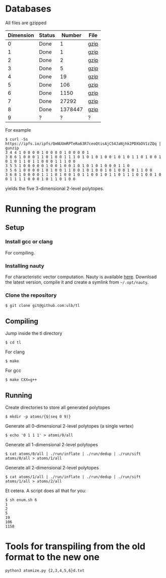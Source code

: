 # Databases

All files are gzipped

  | Dimension | Status  | Number  | File                                                                        |
  | --------- | ------- | ------- | --------------------------------------------------------------------------- |
  |         0 |    Done |       1 | [gzip](https://ipfs.io/ipfs/QmdozEnHBJjHRnHNhxNgJ4JM4VrVL3mfFVJNE6U4L9YVPm) |
  |         1 |    Done |       1 | [gzip](https://ipfs.io/ipfs/QmUq9NFE3oAPPXVE78Sy54dpBjiFQ2azpocXb9on9XA4oD) |
  |         2 |    Done |       2 | [gzip](https://ipfs.io/ipfs/QmWWKdPs4NpzgZjvFgSZtZb1sgPVmBXS3AErXsnucKwRuV) |
  |         3 |    Done |       5 | [gzip](https://ipfs.io/ipfs/QmNUUmRPTeRa63R7ceoQtisAjC54JaNjhk2PDXbDV1zZQq) |
  |         4 |    Done |      19 | [gzip](https://ipfs.io/ipfs/QmdgSWHK49c8zRYcbgrGU1ex3coQ4tHGeHmjypQdaeb6Go) |
  |         5 |    Done |     106 | [gzip](https://ipfs.io/ipfs/QmQgyDwDdv23n22B3PenK8sqSaAh4aK5M13LVLTPNJaeyC) |
  |         6 |    Done |    1150 | [gzip](https://ipfs.io/ipfs/QmV7dHoT6L4PGN2uAGc7mN4bxvV5k8LTzkpNQRxbGCKitF) |
  |         7 |    Done |   27292 | [gzip](https://ipfs.io/ipfs/Qmc4pZZhEdHhbkdnToCBAJDf33Zk18nebSRpHfscejy74A) |
  |         8 |    Done | 1378447 | [gzip](https://ipfs.io/ipfs/QmZj7JLMHF7Lr39mjQ2YfPrZwpqkipyWotGV8sBJZUPfxM) |
  |         9 |       ? |       ? | ?                                                                           |

For example

    $ curl -Ss https://ipfs.io/ipfs/QmNUUmRPTeRa63R7ceoQtisAjC54JaNjhk2PDXbDV1zZQq | gunzip
    3 4 4 1 0 0 0 0 1 0 0 0 0 1 0 0 0 0 1
    3 8 6 1 0 0 0 1 1 0 1 0 0 1 1 1 0 1 0 1 0 1 0 0 1 0 1 0 1 1 0 1 0 0 1 0 1 0 1 1 0 1 1 0 0 0 1 1 1 0 0
    3 5 5 1 0 0 0 0 0 1 0 0 1 0 0 1 0 1 0 1 0 1 0 0 0 1 1 0
    3 5 6 1 0 0 0 0 1 0 1 0 0 1 1 0 0 1 0 1 0 0 1 0 1 0 0 1 0 1 1 0 0
    3 6 8 1 0 0 0 0 1 1 1 0 1 0 0 1 0 1 1 0 0 1 0 1 1 0 1 1 1 0 1 0 0 1 0 0 1 1 1 1 0 0 0 1 0 1 1 0 1 0 0

yields the five 3-dimensional 2-level polytopes.

# Running the program

## Setup

### Install gcc or clang

For compiling.

### Installing nauty

For characteristic vector computation. Nauty is available
[here](http://pallini.di.uniroma1.it/#howtogetit). Download the latest version,
compile it and create a symlink from `~/.opt/nauty`.

### Clone the repository

    $ git clone git@github.com:ulb/tl

## Compiling

Jump inside the tl directory

    $ cd tl

For clang

    $ make

For gcc

    $ make CXX=g++

## Running

Create directories to store all generated polytopes

    $ mkdir -p atoms/{$(seq 0 9)}

Generate all 0-dimensional 2-level polytopes (a single vertex)

    $ echo '0 1 1 1' > atoms/0/all

Generate all 1-dimensional 2-level polytopes

    $ cat atoms/0/all | ./run/inflate | ./run/dedup | ./run/sift atoms/0/all > atoms/1/all

Generate all 2-dimensional 2-level polytopes

    $ cat atoms/1/all | ./run/inflate | ./run/dedup | ./run/sift atoms/1/all > atoms/2/all

Et cetera. A script does all that for you:

    $ sh enum.sh 6
    1
    2
    5
    19
    106
    1150

# Tools for transpiling from the old format to the new one

    python3 atomize.py {2,3,4,5,6}d.txt
